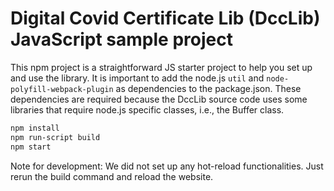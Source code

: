 # Digital Covid Certificate Lib (DccLib) JavaScript sample project

This npm project is a straightforward JS starter project to help you set up and use the library.
It is important to add the node.js `util` and `node-polyfill-webpack-plugin` as dependencies to the package.json. These dependencies are required because the DccLib source code uses some libraries that require node.js specific classes, i.e., the Buffer class.

```bash
npm install
npm run-script build
npm start
```

Note for development:
We did not set up any hot-reload functionalities.
Just rerun the build command and reload the website.
